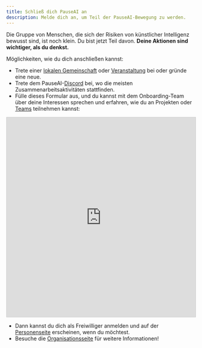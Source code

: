 ```yaml
---
title: Schließ dich PauseAI an
description: Melde dich an, um Teil der PauseAI-Bewegung zu werden.
---
```


Die Gruppe von Menschen, die sich der Risiken von künstlicher Intelligenz bewusst sind, ist noch klein.
Du bist jetzt Teil davon.
**Deine Aktionen sind wichtiger, als du denkst.**



Möglichkeiten, wie du dich anschließen kannst:

- Trete einer [lokalen Gemeinschaft](/communities) oder [Veranstaltung](/events) bei oder gründe eine neue.
- Trete dem PauseAI-[Discord](https://discord.gg/2XXWXvErfA) bei, wo die meisten Zusammenarbeitsaktivitäten stattfinden.
- Fülle dieses Formular aus, und du kannst mit dem Onboarding-Team über deine Interessen sprechen und erfahren, wie du an Projekten oder [Teams](/teams) teilnehmen kannst:

<iframe class="airtable-embed" src="https://airtable.com/embed/appWPTGqZmUcs3NWu/pagoxRuCai4OYJEHt/form" frameborder="0" onmousewheel="" width="100%" height="533" style="background: transparent; border: 1px solid #ccc;"></iframe>

- Dann kannst du dich als Freiwilliger anmelden und auf der [Personenseite](/people) erscheinen, wenn du möchtest.
- Besuche die [Organisationsseite](/organization) für weitere Informationen!